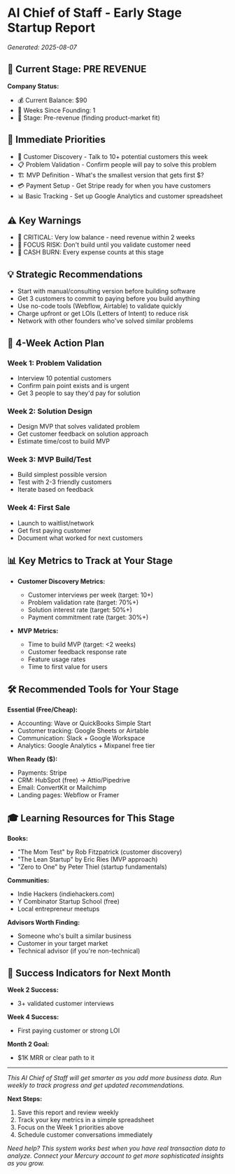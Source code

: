 # AI Chief of Staff - Early Stage Startup Report
*Generated: 2025-08-07*

## 🎯 Current Stage: PRE REVENUE

**Company Status:**
- 💰 Current Balance: $90
- 📅 Weeks Since Founding: 1
- 🚀 Stage: Pre-revenue (finding product-market fit)

## 🚨 Immediate Priorities

- 🎯 Customer Discovery - Talk to 10+ potential customers this week
- 📋 Problem Validation - Confirm people will pay to solve this problem
- 🏗️ MVP Definition - What's the smallest version that gets first $?
- 💳 Payment Setup - Get Stripe ready for when you have customers
- 📊 Basic Tracking - Set up Google Analytics and customer spreadsheet

## ⚠️ Key Warnings

- 🚨 CRITICAL: Very low balance - need revenue within 2 weeks
- 🎯 FOCUS RISK: Don't build until you validate customer need
- 💸 CASH BURN: Every expense counts at this stage

## 💡 Strategic Recommendations

- Start with manual/consulting version before building software
- Get 3 customers to commit to paying before you build anything
- Use no-code tools (Webflow, Airtable) to validate quickly
- Charge upfront or get LOIs (Letters of Intent) to reduce risk
- Network with other founders who've solved similar problems

## 📅 4-Week Action Plan


### Week 1: Problem Validation
- Interview 10 potential customers
- Confirm pain point exists and is urgent
- Get 3 people to say they'd pay for solution


### Week 2: Solution Design
- Design MVP that solves validated problem
- Get customer feedback on solution approach
- Estimate time/cost to build MVP


### Week 3: MVP Build/Test
- Build simplest possible version
- Test with 2-3 friendly customers
- Iterate based on feedback


### Week 4: First Sale
- Launch to waitlist/network
- Get first paying customer
- Document what worked for next customers


## 📊 Key Metrics to Track at Your Stage


- **Customer Discovery Metrics:**
  - Customer interviews per week (target: 10+)
  - Problem validation rate (target: 70%+)
  - Solution interest rate (target: 50%+)
  - Payment commitment rate (target: 30%+)

- **MVP Metrics:**
  - Time to build MVP (target: <2 weeks)
  - Customer feedback response rate
  - Feature usage rates
  - Time to first value for users


## 🛠️ Recommended Tools for Your Stage

**Essential (Free/Cheap):**
- Accounting: Wave or QuickBooks Simple Start
- Customer tracking: Google Sheets or Airtable
- Communication: Slack + Google Workspace
- Analytics: Google Analytics + Mixpanel free tier

**When Ready ($):**
- Payments: Stripe
- CRM: HubSpot (free) → Attio/Pipedrive
- Email: ConvertKit or Mailchimp
- Landing pages: Webflow or Framer

## 🎓 Learning Resources for This Stage

**Books:**
- "The Mom Test" by Rob Fitzpatrick (customer discovery)
- "The Lean Startup" by Eric Ries (MVP approach)
- "Zero to One" by Peter Thiel (startup fundamentals)

**Communities:**
- Indie Hackers (indiehackers.com)
- Y Combinator Startup School (free)
- Local entrepreneur meetups

**Advisors Worth Finding:**
- Someone who's built a similar business
- Customer in your target market
- Technical advisor (if you're non-technical)

## 🚀 Success Indicators for Next Month

**Week 2 Success:**
- 3+ validated customer interviews

**Week 4 Success:**
- First paying customer or strong LOI

**Month 2 Goal:**
- $1K MRR or clear path to it

---

*This AI Chief of Staff will get smarter as you add more business data. Run weekly to track progress and get updated recommendations.*

**Next Steps:**
1. Save this report and review weekly
2. Track your key metrics in a simple spreadsheet
3. Focus on the Week 1 priorities above
4. Schedule customer conversations immediately

*Need help? This system works best when you have real transaction data to analyze. Connect your Mercury account to get more sophisticated insights as you grow.*
